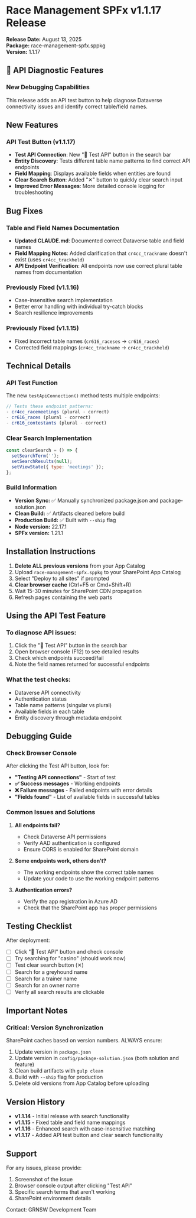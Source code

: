 # Race Management SPFx v1.1.17 Release

**Release Date:** August 13, 2025  
**Package:** race-management-spfx.sppkg  
**Version:** 1.1.17

## 🔧 API Diagnostic Features

### New Debugging Capabilities
This release adds an API test button to help diagnose Dataverse connectivity issues and identify correct table/field names.

## New Features

### API Test Button (v1.1.17)
- **Test API Connection**: New "🔧 Test API" button in the search bar
- **Entity Discovery**: Tests different table name patterns to find correct API endpoints
- **Field Mapping**: Displays available fields when entities are found
- **Clear Search Button**: Added "✕" button to quickly clear search input
- **Improved Error Messages**: More detailed console logging for troubleshooting

## Bug Fixes

### Table and Field Names Documentation
- **Updated CLAUDE.md**: Documented correct Dataverse table and field names
- **Field Mapping Notes**: Added clarification that `cr4cc_trackname` doesn't exist (uses `cr4cc_trackheld`)
- **API Endpoint Verification**: All endpoints now use correct plural table names from documentation

### Previously Fixed (v1.1.16)
- Case-insensitive search implementation
- Better error handling with individual try-catch blocks
- Search resilience improvements

### Previously Fixed (v1.1.15)
- Fixed incorrect table names (`cr616_raceses` → `cr616_races`)
- Corrected field mappings (`cr4cc_trackname` → `cr4cc_trackheld`)

## Technical Details

### API Test Function
The new `testApiConnection()` method tests multiple endpoints:
```javascript
// Tests these endpoint patterns:
- cr4cc_racemeetings (plural - correct)
- cr616_races (plural - correct)
- cr616_contestants (plural - correct)
```

### Clear Search Implementation
```javascript
const clearSearch = () => {
  setSearchTerm('');
  setSearchResults(null);
  setViewState({ type: 'meetings' });
};
```

### Build Information
- **Version Sync:** ✅ Manually synchronized package.json and package-solution.json
- **Clean Build:** ✅ Artifacts cleaned before build
- **Production Build:** ✅ Built with `--ship` flag
- **Node version:** 22.17.1
- **SPFx version:** 1.21.1

## Installation Instructions

1. **Delete ALL previous versions** from your App Catalog
2. Upload `race-management-spfx.sppkg` to your SharePoint App Catalog
3. Select "Deploy to all sites" if prompted
4. **Clear browser cache** (Ctrl+F5 or Cmd+Shift+R)
5. Wait 15-30 minutes for SharePoint CDN propagation
6. Refresh pages containing the web parts

## Using the API Test Feature

### To diagnose API issues:
1. Click the "🔧 Test API" button in the search bar
2. Open browser console (F12) to see detailed results
3. Check which endpoints succeed/fail
4. Note the field names returned for successful endpoints

### What the test checks:
- Dataverse API connectivity
- Authentication status
- Table name patterns (singular vs plural)
- Available fields in each table
- Entity discovery through metadata endpoint

## Debugging Guide

### Check Browser Console
After clicking the Test API button, look for:
- **"Testing API connections"** - Start of test
- **✅ Success messages** - Working endpoints
- **❌ Failure messages** - Failed endpoints with error details
- **"Fields found"** - List of available fields in successful tables

### Common Issues and Solutions

1. **All endpoints fail?**
   - Check Dataverse API permissions
   - Verify AAD authentication is configured
   - Ensure CORS is enabled for SharePoint domain

2. **Some endpoints work, others don't?**
   - The working endpoints show the correct table names
   - Update your code to use the working endpoint patterns

3. **Authentication errors?**
   - Verify the app registration in Azure AD
   - Check that the SharePoint app has proper permissions

## Testing Checklist

After deployment:
- [ ] Click "🔧 Test API" button and check console
- [ ] Try searching for "casino" (should work now)
- [ ] Test clear search button (✕)
- [ ] Search for a greyhound name
- [ ] Search for a trainer name
- [ ] Search for an owner name
- [ ] Verify all search results are clickable

## Important Notes

### Critical: Version Synchronization
SharePoint caches based on version numbers. ALWAYS ensure:
1. Update version in `package.json`
2. Update version in `config/package-solution.json` (both solution and feature)
3. Clean build artifacts with `gulp clean`
4. Build with `--ship` flag for production
5. Delete old versions from App Catalog before uploading

## Version History
- **v1.1.14** - Initial release with search functionality
- **v1.1.15** - Fixed table and field name mappings
- **v1.1.16** - Enhanced search with case-insensitive matching
- **v1.1.17** - Added API test button and clear search functionality

## Support

For any issues, please provide:
1. Screenshot of the issue
2. Browser console output after clicking "Test API"
3. Specific search terms that aren't working
4. SharePoint environment details

Contact: GRNSW Development Team